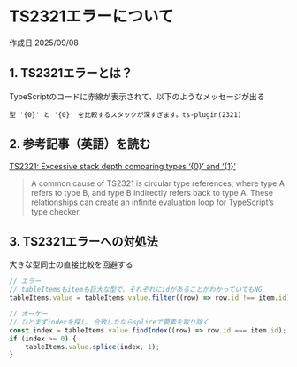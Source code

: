# TS2321エラーについて

作成日 2025/09/08

## 1. TS2321エラーとは？

TypeScriptのコードに赤線が表示されて、以下のようなメッセージが出る

```text
型 '{0}' と '{0}' を比較するスタックが深すぎます。ts-plugin(2321)
```

## 2. 参考記事（英語）を読む

[TS2321: Excessive stack depth comparing types ‘{0}’ and ‘{1}’](https://medium.com/@turingvang/ts2321-excessive-stack-depth-comparing-types-0-and-1-d2510b65d70b)

> A common cause of TS2321 is circular type references, where type A refers to type B, and type B indirectly refers back to type A. These relationships can create an infinite evaluation loop for TypeScript’s type checker.

## 3. TS2321エラーへの対処法

大きな型同士の直接比較を回避する

```javascript
// エラー
// tableItemsもitemも巨大な型で、それぞれにidがあることがわかっていてもNG
tableItems.value = tableItems.value.filter((row) => row.id !== item.id);

// オーケー
// ひとまずindexを探し、合致したならspliceで要素を取り除く
const index = tableItems.value.findIndex((row) => row.id === item.id);
if (index >= 0) {
    tableItems.value.splice(index, 1);
}
```
